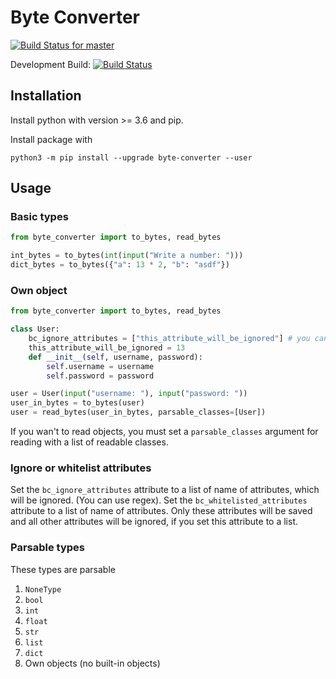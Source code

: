 # Byte Converter
[![Build Status for master](https://travis-ci.org/AdriBloober/ByteConverter.svg?branch=master)](https://travis-ci.org/AdriBloober/ByteConverter)

Development Build: [![Build Status](https://travis-ci.org/AdriBloober/ByteConverter.svg?branch=development)](https://travis-ci.org/AdriBloober/ByteConverter)


## Installation

Install python with version >= 3.6 and pip.

Install package with
```shell script
python3 -m pip install --upgrade byte-converter --user
```

## Usage

### Basic types

```python
from byte_converter import to_bytes, read_bytes

int_bytes = to_bytes(int(input("Write a number: ")))
dict_bytes = to_bytes({"a": 13 * 2, "b": "asdf"})
```

### Own object

```python
from byte_converter import to_bytes, read_bytes

class User:
    bc_ignore_attributes = ["this_attribute_will_be_ignored"] # you can use regex also
    this_attribute_will_be_ignored = 13
    def __init__(self, username, password):
        self.username = username
        self.password = password

user = User(input("username: "), input("password: "))
user_in_bytes = to_bytes(user)
user = read_bytes(user_in_bytes, parsable_classes=[User])
```

If you wan't to read objects, you must set a `parsable_classes` argument for reading with a list of readable classes.

### Ignore or whitelist attributes

Set the ``bc_ignore_attributes`` attribute to a list of name of attributes, which will be ignored. (You can use regex).
Set the ``bc_whitelisted_attributes`` attribute to a list of name of attributes. Only these attributes will be saved and all other attributes will be ignored, if you set this attribute to a list.


### Parsable types

These types are parsable

1. ``NoneType``
2. ``bool``
3. ``int``
4. ``float``
5. ``str``
6. ``list``
7. ``dict``
8. Own objects (no built-in objects)